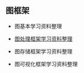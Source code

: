 
## 图框架

* 图基本学习资料整理

* [图处理框架学习资料整理](src/main/scala/com/libin/docs)  

* 图存储框架学习资料整理

* 图可视化框架学习资料整理
